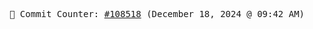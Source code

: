 <p align="center">
    <samp>
        📮 Commit Counter: <a href="https://github.com/Javascript-void0/Javascript-void0/commits/main">#108518</a> (December 18, 2024 @ 09:42 AM)
    </samp>
</p>